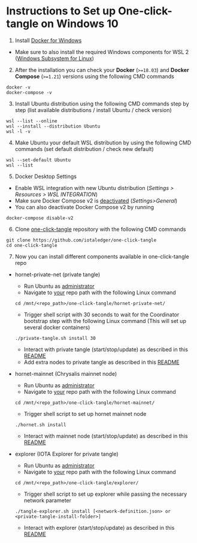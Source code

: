 # Instructions to Set up One-click-tangle on Windows 10

1. Install [Docker for Windows](https://docs.docker.com/desktop/windows/install)
- Make sure to also install the required Windows components for WSL 2 ([Windows Subsystem for Linux](https://docs.microsoft.com/en-us/windows/wsl/about))

2. After the installation you can check your **Docker** (`>=18.03`) and **Docker Compose** (`>=1.21`) versions using the following CMD commands
```console
docker -v
docker-compose -v
```

3. Install Ubuntu distribution using the following CMD commands step by step (list available distributions / install Ubuntu / check version)
```console
wsl --list --online
wsl --install --distribution Ubuntu
wsl -l -v
```

4. Make Ubuntu your default WSL distribution by using the following CMD commands (set default distribution / check new default)
```console
wsl --set-default Ubuntu
wsl --list
```

5. Docker Desktop Settings
- Enable WSL integration with new Ubuntu distribution (*Settings > Resources > WSL INTEGRATION*)
- Make sure Docker Compose v2 is <ins>deactivated</ins> (*Settings>General*)
- You can also deactivate Docker Compose v2 by running
```console
docker-compose disable-v2
```

6. Clone [one-click-tangle](https://github.com/iotaledger/one-click-tangle) repository with the following CMD commands
```console
git clone https://github.com/iotaledger/one-click-tangle
cd one-click-tangle
```

7. Now you can install different components available in one-click-tangle repo

- hornet-private-net (private tangle)
    - Run Ubuntu as <ins>administrator</ins>
    - Navigate to <ins>your</ins> repo path with the following Linux command
    ```console
    cd /mnt/<repo_path>/one-click-tangle/hornet-private-net/
    ```
    - Trigger shell script with 30 seconds to wait for the Coordinator bootstrap step with the following Linux command (This will set up several docker containers)
    ```console
    ./private-tangle.sh install 30
    ```
    - Interact with private tangle (start/stop/update) as described in this [README](https://github.com/iotaledger/one-click-tangle/blob/a8ff9269b76fd7f3eb1e4ef95426ca8fc263e52b/hornet-private-net/README.md)
    - Add extra nodes to private tangle as described in this [README](https://github.com/iotaledger/one-click-tangle/blob/chrysalis/hornet-private-net/extra-nodes/README.md)
- hornet-mainnet (Chrysalis mainnet node)
    - Run Ubuntu as <ins>administrator</ins>
    - Navigate to <ins>your</ins> repo path with the following Linux command
    ```console
    cd /mnt/<repo_path>/one-click-tangle/hornet-mainnet/
    ```
    - Trigger shell script to set up hornet mainnet node
    ```console
    ./hornet.sh install
    ```
    - Interact with mainnet node (start/stop/update) as described in this [README](https://github.com/iotaledger/one-click-tangle/blob/chrysalis/hornet-mainnet/README.md)

- explorer (IOTA Explorer for private tangle)
    - Run Ubuntu as <ins>administrator</ins>
    - Navigate to <ins>your</ins> repo path with the following Linux command
    ```console
    cd /mnt/<repo_path>/one-click-tangle/explorer/
    ```
    - Trigger shell script to set up explorer while passing the necessary network parameter
    ```console
    ./tangle-explorer.sh install [<network-definition.json> or <private-tangle-install-folder>]
    ```
    - Interact with explorer (start/stop/update) as described in this [README](https://github.com/iotaledger/one-click-tangle/blob/chrysalis/explorer/README.md)

